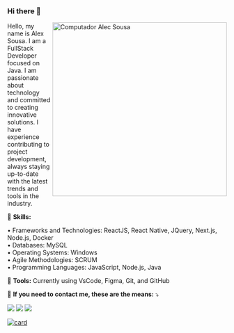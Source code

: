 ### Hi there 👋
<img src="https://raw.githubusercontent.com/MicaelliMedeiros/micaellimedeiros/master/image/computer-illustration.png" min-width="400px" max-width="400px" width="400px" align="right" alt="Computador Alec Sousa">

<p align="left"> 
 Hello, my name is Alex Sousa. I am a FullStack Developer focused on Java. I am passionate about technology and committed to creating innovative solutions. I have experience contributing to project development, always staying up-to-date with the latest trends and tools in the industry.
</p>

<p align="left">
  🦄 <strong>Skills:</strong>
</p>

<p align="left">
  • Frameworks and Technologies: ReactJS, React Native, JQuery, Next.js, Node.js, Docker<br>
  • Databases: MySQL<br>
  • Operating Systems: Windows<br>
  • Agile Methodologies: SCRUM<br>
  • Programming Languages: JavaScript, Node.js, Java
</p>

<p align="left">
  💼 <strong>Tools:</strong> Currently using VsCode, Figma, Git, and GitHub
</p>

<p align="left">
  💌 <strong>If you need to contact me, these are the means:</strong> ⤵️
</p>

<p align="left">
  <a href="mailto:alecdev44@gmail.com" alt="Gmail">
  <img src="https://img.shields.io/badge/-Gmail-FF0000?style=flat-square&labelColor=FF0000&logo=gmail&logoColor=white&link=mailto:alecdev44@gmail.com" /></a>

  <a href="https://www.linkedin.com/in/alex-sousa-94101a21a/" alt="Linkedin">
  <img src="https://img.shields.io/badge/-Linkedin-0e76a8?style=flat-square&logo=Linkedin&logoColor=white&link=https://www.linkedin.com/in/alex-sousa-94101a21a/" /></a>

  <a href="https://www.instagram.com/alecs_o_leao/" alt="Instagram">
  <img src="https://img.shields.io/badge/-Instagram-DF0174?style=flat-square&labelColor=DF0174&logo=instagram&logoColor=white&link=https://www.instagram.com/alecs_o_leao/"/></a>
</p>  

[![card](https://github-readme-stats.vercel.app/api?username=AlexSousa4&theme=default)](https://github.com/AlexSousa4/)

